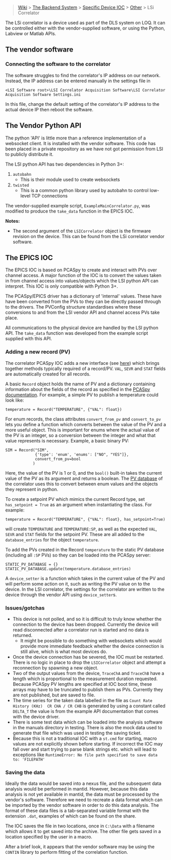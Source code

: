 > [Wiki](Home) > [The Backend System](The-Backend-System) > [Specific Device IOC](Specific-Device-IOC) > [Other](Other) > LSi Correlator

The LSi correlator is a device used as part of the DLS system on LOQ. It can be controlled either with the vendor-supplied software, or using the Python, Labview or Matlab APIs.

## The vendor software
### Connecting the software to the correlator

The software struggles to find the correlator's IP address on our network. Instead, the IP address can be entered manually in the settings file in

`<LSI Software root>\LSI Correlator Acquisition Software\LSI Correlator Acquisition Software Settings.ini`

In this file, change the default setting of the correlator's IP address to the actual device IP then reboot the software.

## The Vendor Python API

The python 'API' is little more than a reference implementation of a websocket client. It is installed with the vendor software. This code has been placed in a private repository as we have not got permission from LSI to publicly distribute it.

The LSI python API has two dependencies in Python 3+:
1. `autobahn`
    - This is their module used to create websockets
1. `twisted`
    - This is a common python library used by autobahn to control low-level TCP connections

The vendor-supplied example script, `ExampleMainCorrelator.py`, was modified to produce the `take_data` function in the EPICS IOC.

**Notes:**
 - The second argument of the `LSICorrelator` object is the firmware revision on the device. This can be found from the LSi correlator vendor software.


## The EPICS IOC
The EPICS IOC is based on PCASpy to create and interact with PVs over channel access. A major function of the IOC is to convert the values taken in from channel access into values/objects which the LSI python API can interpret. This IOC is only compatible with Python 3+.

The PCASpy/EPICS driver has a dictionary of 'internal' values. These have have been converted from the PVs to they can be directly passed through to the drivers. The PVConfig structure standardises where these conversions to and from the LSI vendor API and channel access PVs take place.

All communications to the physical device are handled by the LSI python API. The `take_data` function was developed from the example script supplied with this API.

### Adding a new record (PV)
The correlator PCASpy IOC adds a new interface (see [here](https://github.com/ISISComputingGroup/EPICS-LSICorrelator/blob/master/record.py)) which brings together methods typically required of a record/PV. `VAL`, `SEVR` and `STAT` fields are automatically created for all records.

A basic `Record` object holds the name of PV and a dictionary containing information about the fields of the record as specified in the [PCASpy documentation](https://pcaspy.readthedocs.io/en/latest/api.html#database-field-definition). For example, a simple PV to publish a temperature could look like:

```
temperature = Record("TEMPERATURE", {"VAL": float})
```


For enum records, the class attributes `convert_from_pv` and `convert_to_pv` lets you define a function which converts between the value of the PV and a more useful object. This is important for enums where the actual value of the PV is an integer, so a conversion between the integer and what that value represents is necessary.
Example, a basic binary PV:
```
SIM = Record("SIM",
             {'type': 'enum', 'enums': ["NO", "YES"]},
             convert_from_pv=bool
            )
```
Here, the value of the PV is 1 or 0, and the `bool()` built-in takes the current value of the PV as its argument and returns a boolean. The [PV database](https://github.com/ISISComputingGroup/EPICS-LSICorrelator/blob/master/pvdb.py) of the correlator uses this to convert between enum values and the objects they represent in python.

To create a setpoint PV which mimics the current Record type, set `has_setpoint = True` as an argument when instantiating the class. For example:
```
temperature = Record("TEMPERATURE", {"VAL": float}, has_setpoint=True)
```
will create `TEMPERATURE` and `TEMPERATURE:SP`, as well as the expected `VAL`, `SEVR` and `STAT` fields for the setpoint PV. These are all added to the `database_entries` for the object `temperature`. 

To add the PVs created in the Record `temperature` to the static PV database (including all `:SP` PVs) so they can be loaded into the PCASpy server:
```
STATIC_PV_DATABASE = {}
STATIC_PV_DATABASE.update(temperature.database_entries)
```

A `device_setter` is a function which takes in the current value of the PV and will perform some action on it, such as writing the PV value on to the device. In the LSI correlator, the settings for the correlator are written to the device through the vendor API using `device_setter`s.

### Issues/gotchas
 - This device is not polled, and so it is difficult to truly know whether the connection to the device has been dropped. Currently the device will read disconnected after a correlator run is started and no data is returned.
   - It might be possible to do something with websockets which would provide more immediate feedback whether the device connection is still alive, which is what most devices do.
 - Once the device connection has be severed, the IOC must be restarted. There is no logic in place to drop the `LSICorrelator` object and attempt a reconnection by spawning a new object.
 - Two of the output values from the device, `TraceChA` and `TraceChB` have a length which is proportional to the measurement duration requested. Because PCASpy PV lengths are specified at IOC boot time, these arrays may have to be truncated to publish them as PVs. Currently they are not published, but are saved to file.
 - The time series for the taken data labelled in the file as `Count Rate History (KHz)  CR CHA / CR CHB` is generated by using a constant called `DELTA_T` the value is from the example API documentation that comes with the device driver.
 - There is some test data which can be loaded into the analysis software in the manuals directory in testing. There is also the mock data used to generate that file which was used in testing the saving ticket.
 - Because this is not a traditional IOC with a `st.cmd` for starting, macro values are not explicitly shown before starting. If incorrect the IOC may fall over and start trying to parse blank strings etc. which will lead to exceptions like `RuntimeError: No file path specified to save data to: 'FILEPATH'` 

### Saving the data
Ideally the data would be saved into a nexus file, and the subsequent data analysis would be performed in mantid. However, because this data analysis is not yet available in mantid, the data must be processed by the vendor's software. Therefore we need to recreate a data format which can be imported by the vendor software in order to do this data analysis. The format of these data files is a tab-separated variable format with the extension `.dat`, examples of which can be found on the share.

The IOC saves the file in two locations, once in `C:\Data` with a filename which allows it to get saved into the archive. The other file gets saved in a location specified by the user in a macro.

After a brief look, it appears that the vendor software may be using the `CONTIN` library to perform fitting of the correlation function.